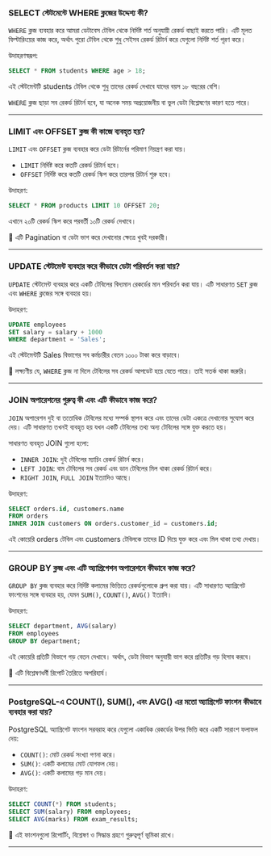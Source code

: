 ### SELECT স্টেটমেন্টে WHERE ক্লজের উদ্দেশ্য কী?

`WHERE` ক্লজ ব্যবহার করে আমরা ডেটাবেস টেবিল থেকে নির্দিষ্ট শর্ত অনুযায়ী রেকর্ড বাছাই করতে পারি। এটি মূলত ফিল্টারিংয়ের কাজ করে, অর্থাৎ পুরো টেবিল থেকে শুধু সেইসব রেকর্ড রিটার্ন করে যেগুলো নির্দিষ্ট শর্ত পূরণ করে।

উদাহরণস্বরূপ:

```sql
SELECT * FROM students WHERE age > 18;
```

এই স্টেটমেন্টটি students টেবিল থেকে শুধু তাদের রেকর্ড দেখাবে যাদের বয়স ১৮ বছরের বেশি।

`WHERE` ক্লজ ছাড়া সব রেকর্ড রিটার্ন হবে, যা অনেক সময় অপ্রয়োজনীয় বা ভুল ডেটা বিশ্লেষণের কারণ হতে পারে।

---

### LIMIT এবং OFFSET ক্লজ কী কাজে ব্যবহৃত হয়?

`LIMIT` এবং `OFFSET` ক্লজ ব্যবহার করে ডেটা রিটার্নের পরিমাণ নিয়ন্ত্রণ করা যায়।

- `LIMIT` নির্দিষ্ট করে কতটি রেকর্ড রিটার্ন হবে।
- `OFFSET` নির্দিষ্ট করে কতটি রেকর্ড স্কিপ করে তারপর রিটার্ন শুরু হবে।

উদাহরণ:

```sql
SELECT * FROM products LIMIT 10 OFFSET 20;
```

এখানে ২০টি রেকর্ড স্কিপ করে পরবর্তী ১০টি রেকর্ড দেখাবে।

📌 এটি Pagination বা ডেটা ভাগ করে দেখানোর ক্ষেত্রে খুবই দরকারী।

---

### UPDATE স্টেটমেন্ট ব্যবহার করে কীভাবে ডেটা পরিবর্তন করা যায়?

`UPDATE` স্টেটমেন্ট ব্যবহার করে একটি টেবিলের বিদ্যমান রেকর্ডের মান পরিবর্তন করা যায়। এটি সাধারণত `SET` ক্লজ এবং `WHERE` ক্লজের সঙ্গে ব্যবহার হয়।

উদাহরণ:

```sql
UPDATE employees
SET salary = salary + 1000
WHERE department = 'Sales';
```

এই স্টেটমেন্টটি Sales বিভাগের সব কর্মচারীর বেতন ১০০০ টাকা করে বাড়াবে।

📌 লক্ষ্যণীয় যে, `WHERE` ক্লজ না দিলে টেবিলের সব রেকর্ড আপডেট হয়ে যেতে পারে। তাই সতর্ক থাকা জরুরি।

---

### JOIN অপারেশনের গুরুত্ব কী এবং এটি কীভাবে কাজ করে?

`JOIN` অপারেশন দুই বা ততোধিক টেবিলের মধ্যে সম্পর্ক স্থাপন করে এবং তাদের ডেটা একত্রে দেখানোর সুযোগ করে দেয়। এটি সাধারণত তখনই ব্যবহৃত হয় যখন একটি টেবিলের তথ্য অন্য টেবিলের সঙ্গে যুক্ত করতে হয়।

সাধারণত ব্যবহৃত JOIN গুলো হলো:

- `INNER JOIN`: দুই টেবিলের ম্যাচিং রেকর্ড রিটার্ন করে।
- `LEFT JOIN`: বাম টেবিলের সব রেকর্ড এবং ডান টেবিলের মিল থাকা রেকর্ড রিটার্ন করে।
- `RIGHT JOIN`, `FULL JOIN` ইত্যাদিও আছে।

উদাহরণ:

```sql
SELECT orders.id, customers.name
FROM orders
INNER JOIN customers ON orders.customer_id = customers.id;
```

এই কোয়েরি orders টেবিল এবং customers টেবিলকে তাদের ID দিয়ে যুক্ত করে এবং মিল থাকা তথ্য দেখায়।

---

### GROUP BY ক্লজ এবং এটি অ্যাগ্রিগেশন অপারেশনে কীভাবে কাজ করে?

`GROUP BY` ক্লজ ব্যবহার করে নির্দিষ্ট কলামের ভিত্তিতে রেকর্ডগুলোকে গ্রুপ করা যায়। এটি সাধারণত অ্যাগ্রিগেট ফাংশনের সঙ্গে ব্যবহার হয়, যেমন `SUM()`, `COUNT()`, `AVG()` ইত্যাদি।

উদাহরণ:

```sql
SELECT department, AVG(salary)
FROM employees
GROUP BY department;
```

এই কোয়েরি প্রতিটি বিভাগে গড় বেতন দেখাবে। অর্থাৎ, ডেটা বিভাগ অনুযায়ী ভাগ করে প্রতিটির গড় হিসাব করবে।

📌 এটি বিশ্লেষণধর্মী রিপোর্ট তৈরিতে অপরিহার্য।

---

### PostgreSQL-এ COUNT(), SUM(), এবং AVG() এর মতো অ্যাগ্রিগেট ফাংশন কীভাবে ব্যবহার করা যায়?

PostgreSQL অ্যাগ্রিগেট ফাংশন সরবরাহ করে যেগুলো একাধিক রেকর্ডের উপর ভিত্তি করে একটি সারাংশ ফলাফল দেয়:

- `COUNT()`: মোট রেকর্ড সংখ্যা গণনা করে।
- `SUM()`: একটি কলামের মোট যোগফল দেয়।
- `AVG()`: একটি কলামের গড় মান দেয়।

উদাহরণ:

```sql
SELECT COUNT(*) FROM students;
SELECT SUM(salary) FROM employees;
SELECT AVG(marks) FROM exam_results;
```

📌 এই ফাংশনগুলো রিপোর্টিং, বিশ্লেষণ ও সিদ্ধান্ত গ্রহণে গুরুত্বপূর্ণ ভূমিকা রাখে।

---
